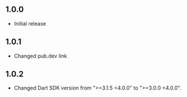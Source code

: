 ## 1.0.0

- Initial release

## 1.0.1

- Changed pub.dev link

## 1.0.2

- Changed Dart SDK version from ">=3.1.5 <4.0.0" to ">=3.0.0 <4.0.0".
